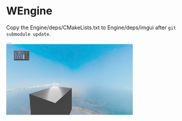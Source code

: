 # WEngine

Copy the Engine/deps/CMakeLists.txt to Engine/deps/imgui after ```git submodule update```.

<img src="SimpleScene.png" alt="sample" style="zoom: 33%;" />
